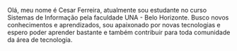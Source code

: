 Olá, meu nome é Cesar Ferreira, atualmente sou estudante no curso Sistemas de Informação pela faculdade UNA - Belo Horizonte. Busco novos conhecimentos e aprendizados, sou apaixonado por novas tecnologias e espero poder aprender bastante e também contribuir para toda comunidade da área de tecnologia.
